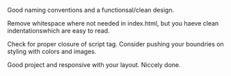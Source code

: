 Good naming conventions and a functionsal/clean design.  

Remove whitespace where not needed in index.html, but you haeve clean indentationswhich are easy to read.

Check for proper closure of script tag.  Consider pushing your boundries on styling with colors and images. 

Good project and responsive with your layout.  Niccely done.


